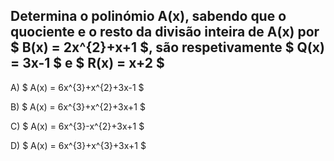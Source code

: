 ## Determina o polinómio A(x), sabendo que o quociente e o resto da divisão inteira de A(x) por $  B(x) = 2x^{2}+x+1 $, são respetivamente $ Q(x) = 3x-1 $  e $  R(x) = x+2 $

A) $ A(x) = 6x^{3}+x^{2}+3x-1  $

B) $ A(x) = 6x^{3}+x^{2}+3x+1 $ 
 
C) $ A(x) = 6x^{3}-x^{2}+3x+1 $

D) $ A(x) = 6x^{3}+x^{3}+3x+1 $

